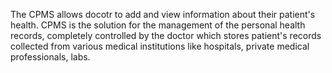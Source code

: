 The CPMS allows docotr to add and 
view information about their patient's health. CPMS is the solution for the management of the personal health records, 
completely controlled by the doctor which stores patient's records collected from various medical institutions like hospitals, private medical professionals, labs. 
